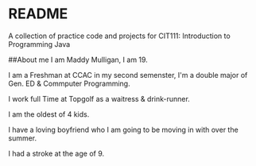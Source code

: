 # README
A collection of practice code and projects for CIT111: Introduction to Programming Java 

##About me 
I am Maddy Mulligan, I am 19. 

I am a Freshman at CCAC in my second semenster, I'm a double major of Gen. ED & Commputer Programming.

I work full Time at Topgolf as a waitress & drink-runner.

I am the oldest of 4 kids. 

I have a loving boyfriend who I am going to be moving in with over the summer.

I had a stroke at the age of 9.  

